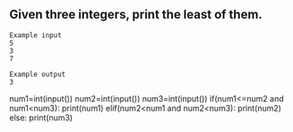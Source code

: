 ## Given three integers, print the least of them.
```
Example input
5
3
7

Example output
3
```
num1=int(input())
num2=int(input())
num3=int(input())
if(num1<=num2 and num1<num3):
  print(num1)
elif(num2<num1 and num2<num3):
  print(num2)
else:
  print(num3)
  
